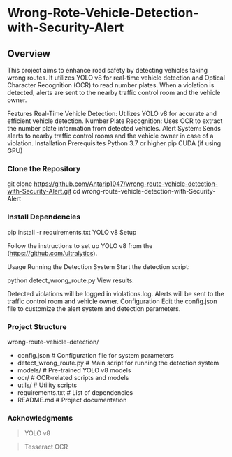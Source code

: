 # Wrong-Rote-Vehicle-Detection-with-Security-Alert

## Overview

This project aims to enhance road safety by detecting vehicles taking wrong routes. It utilizes YOLO v8 for real-time vehicle detection and Optical Character Recognition (OCR) to read number plates. When a violation is detected, alerts are sent to the nearby traffic control room and the vehicle owner.

Features
Real-Time Vehicle Detection: Utilizes YOLO v8 for accurate and efficient vehicle detection.
Number Plate Recognition: Uses OCR to extract the number plate information from detected vehicles.
Alert System: Sends alerts to nearby traffic control rooms and the vehicle owner in case of a violation.
Installation
Prerequisites
Python 3.7 or higher
pip
CUDA (if using GPU)

### Clone the Repository

git clone https://github.com/Antarip1047/wrong-route-vehicle-detection-with-Security-Alert.git
cd wrong-route-vehicle-detection-with-Security-Alert

### Install Dependencies

pip install -r requirements.txt
YOLO v8 Setup

Follow the instructions to set up YOLO v8 from the (https://github.com/ultralytics).

Usage
Running the Detection System
Start the detection script:


python detect_wrong_route.py
View results:

Detected violations will be logged in violations.log.
Alerts will be sent to the traffic control room and vehicle owner.
Configuration
Edit the config.json file to customize the alert system and detection parameters.

### Project Structure

wrong-route-vehicle-detection/
- config.json        # Configuration file for system parameters
- detect_wrong_route.py  # Main script for running the detection system
- models/            # Pre-trained YOLO v8 models
- ocr/               # OCR-related scripts and models
- utils/             # Utility scripts
- requirements.txt   # List of dependencies
- README.md          # Project documentation


### Acknowledgments
>YOLO v8

>Tesseract OCR